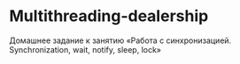 # Multithreading-dealership
Домашнее задание к занятию «Работа с синхронизацией. Synchronization, wait, notify, sleep, lock»
